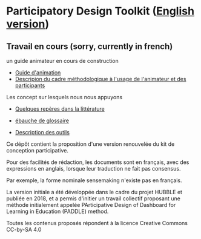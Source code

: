# Participatory Design Toolkit ([English version](en/))

## Travail en cours (sorry, currently in french)

un guide animateur en cours de construction
* [Guide d'animation](guideAnimateur/indexGA.html)
* [Descripion du cadre méthodologique à l'usage de l'animateur et des participants](guideAnimateur/cadreMethodo.html)

Les concept sur lesquels nous nous appuyons
* [Quelques repères dans la littérature](presentation/)
* [ébauche de glossaire](presentation/glossaire.md)

 * [Description des outils](outil/outils.md)

Ce dépôt contient la proposition d'une version renouvelée du kit de conception participative.

Pour des facilités de rédaction, les documents sont en français, avec des expressions en anglais, lorsque leur traduction ne fait pas consensus.

Par exemple, la forme nominale sensemaking n'existe pas en français.

La version initiale a été développée dans le cadre du projet HUBBLE et publiée en 2018, et a permis d'initier un travail collectif proposant une méthode  initialement appelée  PArticipative Design of Dashboard for Learning in Education (PADDLE) method.

Toutes les contenus proposés répondent à la licence Creative Commons CC-by-SA 4.0
